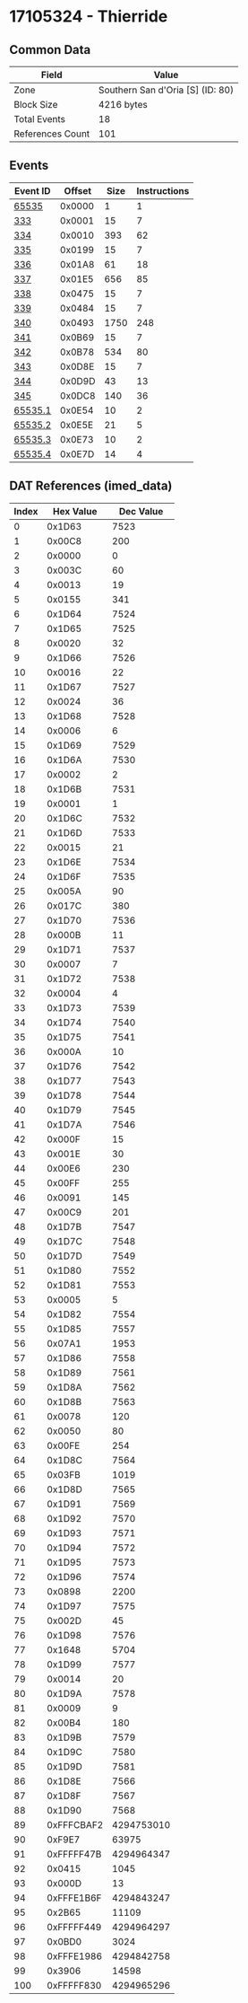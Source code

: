 # 17105324 - Thierride

## Common Data

| Field            | Value                            |
|------------------|----------------------------------|
| Zone             | Southern San d'Oria [S] (ID: 80) |
| Block Size       | 4216 bytes                       |
| Total Events     | 18                               |
| References Count | 101                              |

## Events

| Event ID                | Offset   |   Size |   Instructions |
|-------------------------|----------|--------|----------------|
| [65535](./65535.md)     | 0x0000   |      1 |              1 |
| [333](./333.md)         | 0x0001   |     15 |              7 |
| [334](./334.md)         | 0x0010   |    393 |             62 |
| [335](./335.md)         | 0x0199   |     15 |              7 |
| [336](./336.md)         | 0x01A8   |     61 |             18 |
| [337](./337.md)         | 0x01E5   |    656 |             85 |
| [338](./338.md)         | 0x0475   |     15 |              7 |
| [339](./339.md)         | 0x0484   |     15 |              7 |
| [340](./340.md)         | 0x0493   |   1750 |            248 |
| [341](./341.md)         | 0x0B69   |     15 |              7 |
| [342](./342.md)         | 0x0B78   |    534 |             80 |
| [343](./343.md)         | 0x0D8E   |     15 |              7 |
| [344](./344.md)         | 0x0D9D   |     43 |             13 |
| [345](./345.md)         | 0x0DC8   |    140 |             36 |
| [65535.1](./65535.1.md) | 0x0E54   |     10 |              2 |
| [65535.2](./65535.2.md) | 0x0E5E   |     21 |              5 |
| [65535.3](./65535.3.md) | 0x0E73   |     10 |              2 |
| [65535.4](./65535.4.md) | 0x0E7D   |     14 |              4 |

## DAT References (imed_data)

|   Index | Hex Value   |   Dec Value |
|---------|-------------|-------------|
|       0 | 0x1D63      |        7523 |
|       1 | 0x00C8      |         200 |
|       2 | 0x0000      |           0 |
|       3 | 0x003C      |          60 |
|       4 | 0x0013      |          19 |
|       5 | 0x0155      |         341 |
|       6 | 0x1D64      |        7524 |
|       7 | 0x1D65      |        7525 |
|       8 | 0x0020      |          32 |
|       9 | 0x1D66      |        7526 |
|      10 | 0x0016      |          22 |
|      11 | 0x1D67      |        7527 |
|      12 | 0x0024      |          36 |
|      13 | 0x1D68      |        7528 |
|      14 | 0x0006      |           6 |
|      15 | 0x1D69      |        7529 |
|      16 | 0x1D6A      |        7530 |
|      17 | 0x0002      |           2 |
|      18 | 0x1D6B      |        7531 |
|      19 | 0x0001      |           1 |
|      20 | 0x1D6C      |        7532 |
|      21 | 0x1D6D      |        7533 |
|      22 | 0x0015      |          21 |
|      23 | 0x1D6E      |        7534 |
|      24 | 0x1D6F      |        7535 |
|      25 | 0x005A      |          90 |
|      26 | 0x017C      |         380 |
|      27 | 0x1D70      |        7536 |
|      28 | 0x000B      |          11 |
|      29 | 0x1D71      |        7537 |
|      30 | 0x0007      |           7 |
|      31 | 0x1D72      |        7538 |
|      32 | 0x0004      |           4 |
|      33 | 0x1D73      |        7539 |
|      34 | 0x1D74      |        7540 |
|      35 | 0x1D75      |        7541 |
|      36 | 0x000A      |          10 |
|      37 | 0x1D76      |        7542 |
|      38 | 0x1D77      |        7543 |
|      39 | 0x1D78      |        7544 |
|      40 | 0x1D79      |        7545 |
|      41 | 0x1D7A      |        7546 |
|      42 | 0x000F      |          15 |
|      43 | 0x001E      |          30 |
|      44 | 0x00E6      |         230 |
|      45 | 0x00FF      |         255 |
|      46 | 0x0091      |         145 |
|      47 | 0x00C9      |         201 |
|      48 | 0x1D7B      |        7547 |
|      49 | 0x1D7C      |        7548 |
|      50 | 0x1D7D      |        7549 |
|      51 | 0x1D80      |        7552 |
|      52 | 0x1D81      |        7553 |
|      53 | 0x0005      |           5 |
|      54 | 0x1D82      |        7554 |
|      55 | 0x1D85      |        7557 |
|      56 | 0x07A1      |        1953 |
|      57 | 0x1D86      |        7558 |
|      58 | 0x1D89      |        7561 |
|      59 | 0x1D8A      |        7562 |
|      60 | 0x1D8B      |        7563 |
|      61 | 0x0078      |         120 |
|      62 | 0x0050      |          80 |
|      63 | 0x00FE      |         254 |
|      64 | 0x1D8C      |        7564 |
|      65 | 0x03FB      |        1019 |
|      66 | 0x1D8D      |        7565 |
|      67 | 0x1D91      |        7569 |
|      68 | 0x1D92      |        7570 |
|      69 | 0x1D93      |        7571 |
|      70 | 0x1D94      |        7572 |
|      71 | 0x1D95      |        7573 |
|      72 | 0x1D96      |        7574 |
|      73 | 0x0898      |        2200 |
|      74 | 0x1D97      |        7575 |
|      75 | 0x002D      |          45 |
|      76 | 0x1D98      |        7576 |
|      77 | 0x1648      |        5704 |
|      78 | 0x1D99      |        7577 |
|      79 | 0x0014      |          20 |
|      80 | 0x1D9A      |        7578 |
|      81 | 0x0009      |           9 |
|      82 | 0x00B4      |         180 |
|      83 | 0x1D9B      |        7579 |
|      84 | 0x1D9C      |        7580 |
|      85 | 0x1D9D      |        7581 |
|      86 | 0x1D8E      |        7566 |
|      87 | 0x1D8F      |        7567 |
|      88 | 0x1D90      |        7568 |
|      89 | 0xFFFCBAF2  |  4294753010 |
|      90 | 0xF9E7      |       63975 |
|      91 | 0xFFFFF47B  |  4294964347 |
|      92 | 0x0415      |        1045 |
|      93 | 0x000D      |          13 |
|      94 | 0xFFFE1B6F  |  4294843247 |
|      95 | 0x2B65      |       11109 |
|      96 | 0xFFFFF449  |  4294964297 |
|      97 | 0x0BD0      |        3024 |
|      98 | 0xFFFE1986  |  4294842758 |
|      99 | 0x3906      |       14598 |
|     100 | 0xFFFFF830  |  4294965296 |
